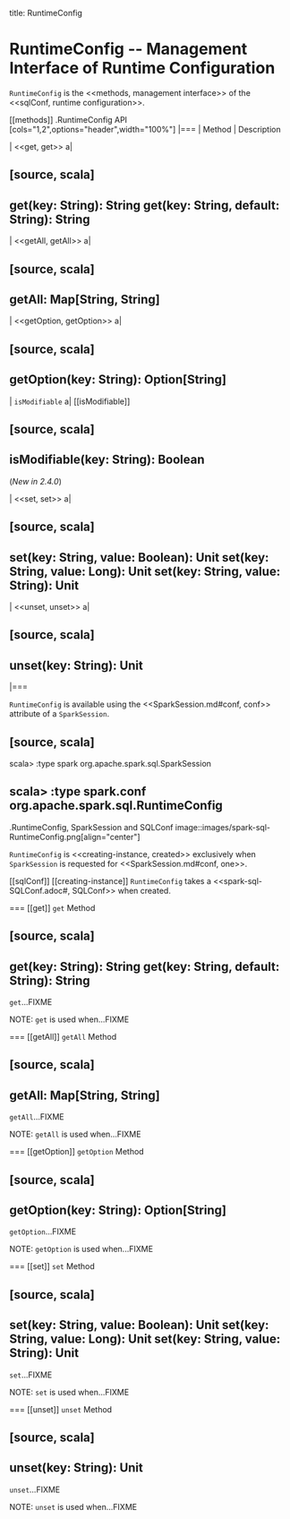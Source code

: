 title: RuntimeConfig

# RuntimeConfig -- Management Interface of Runtime Configuration

`RuntimeConfig` is the <<methods, management interface>> of the <<sqlConf, runtime configuration>>.

[[methods]]
.RuntimeConfig API
[cols="1,2",options="header",width="100%"]
|===
| Method
| Description

| <<get, get>>
a|

[source, scala]
----
get(key: String): String
get(key: String, default: String): String
----

| <<getAll, getAll>>
a|

[source, scala]
----
getAll: Map[String, String]
----

| <<getOption, getOption>>
a|

[source, scala]
----
getOption(key: String): Option[String]
----

| `isModifiable`
a| [[isModifiable]]

[source, scala]
----
isModifiable(key: String): Boolean
----

(*New in 2.4.0*)

| <<set, set>>
a|

[source, scala]
----
set(key: String, value: Boolean): Unit
set(key: String, value: Long): Unit
set(key: String, value: String): Unit
----

| <<unset, unset>>
a|

[source, scala]
----
unset(key: String): Unit
----
|===

`RuntimeConfig` is available using the <<SparkSession.md#conf, conf>> attribute of a `SparkSession`.

[source, scala]
----
scala> :type spark
org.apache.spark.sql.SparkSession

scala> :type spark.conf
org.apache.spark.sql.RuntimeConfig
----

.RuntimeConfig, SparkSession and SQLConf
image::images/spark-sql-RuntimeConfig.png[align="center"]

`RuntimeConfig` is <<creating-instance, created>> exclusively when `SparkSession` is requested for <<SparkSession.md#conf, one>>.

[[sqlConf]]
[[creating-instance]]
`RuntimeConfig` takes a <<spark-sql-SQLConf.adoc#, SQLConf>> when created.

=== [[get]] `get` Method

[source, scala]
----
get(key: String): String
get(key: String, default: String): String
----

`get`...FIXME

NOTE: `get` is used when...FIXME

=== [[getAll]] `getAll` Method

[source, scala]
----
getAll: Map[String, String]
----

`getAll`...FIXME

NOTE: `getAll` is used when...FIXME

=== [[getOption]] `getOption` Method

[source, scala]
----
getOption(key: String): Option[String]
----

`getOption`...FIXME

NOTE: `getOption` is used when...FIXME

=== [[set]] `set` Method

[source, scala]
----
set(key: String, value: Boolean): Unit
set(key: String, value: Long): Unit
set(key: String, value: String): Unit
----

`set`...FIXME

NOTE: `set` is used when...FIXME

=== [[unset]] `unset` Method

[source, scala]
----
unset(key: String): Unit
----

`unset`...FIXME

NOTE: `unset` is used when...FIXME
